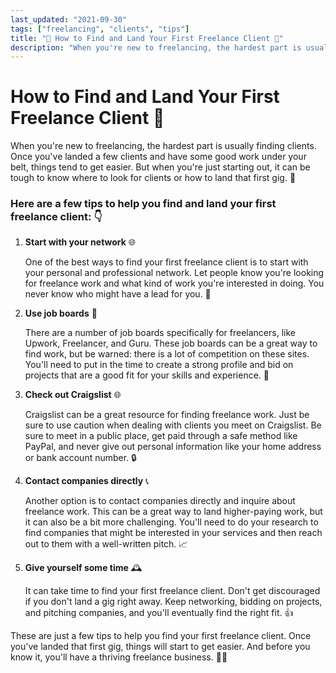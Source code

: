 ```yaml
---
last_updated: "2021-09-30"
tags: ["freelancing", "clients", "tips"]
title: "👀 How to Find and Land Your First Freelance Client 👋"
description: "When you're new to freelancing, the hardest part is usually finding clients. Once you've landed a few clients and have some good work under your belt, things tend to get easier. But when you're just starting out, it can be tough to know where to look for clients or how to land that first gig. 🤔"
---
```


# How to Find and Land Your First Freelance Client 💼

When you're new to freelancing, the hardest part is usually finding clients. Once you've landed a few clients and have some good work under your belt, things tend to get easier. But when you're just starting out, it can be tough to know where to look for clients or how to land that first gig. 🤔

### Here are a few tips to help you find and land your first freelance client: 👇

1. **Start with your network** 🌐

    One of the best ways to find your first freelance client is to start with your personal and professional network. Let people know you're looking for freelance work and what kind of work you're interested in doing. You never know who might have a lead for you. 👥

2. **Use job boards** 📝

    There are a number of job boards specifically for freelancers, like Upwork, Freelancer, and Guru. These job boards can be a great way to find work, but be warned: there is a lot of competition on these sites. You'll need to put in the time to create a strong profile and bid on projects that are a good fit for your skills and experience. 💪

3. **Check out Craigslist** 🌐

    Craigslist can be a great resource for finding freelance work. Just be sure to use caution when dealing with clients you meet on Craigslist. Be sure to meet in a public place, get paid through a safe method like PayPal, and never give out personal information like your home address or bank account number. 🔒

4. **Contact companies directly** 📞

    Another option is to contact companies directly and inquire about freelance work. This can be a great way to land higher-paying work, but it can also be a bit more challenging. You'll need to do your research to find companies that might be interested in your services and then reach out to them with a well-written pitch. 📈

5. **Give yourself some time** 🕰️

    It can take time to find your first freelance client. Don't get discouraged if you don't land a gig right away. Keep networking, bidding on projects, and pitching companies, and you'll eventually find the right fit. 👍

These are just a few tips to help you find your first freelance client. Once you've landed that first gig, things will start to get easier. And before you know it, you'll have a thriving freelance business. 💪🚀
